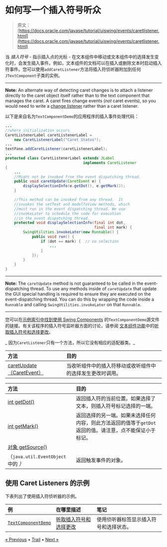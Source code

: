 # 如何写一个插入符号听众

> 原文： [https://docs.oracle.com/javase/tutorial/uiswing/events/caretlistener.html](https://docs.oracle.com/javase/tutorial/uiswing/events/caretlistener.html)

当 _插入符号_ - 指示插入点的光标 - 在文本组件中移动或文本组件中的选择发生变化时，会发生插入事件。例如，文本组件的文档可以在插入或删除文本时启动插入符事件。您可以使用`addCaretListener`方法将插入符侦听器附加到任何`JTextComponent`子类的实例。

* * *

**Note:** An alternate way of detecting caret changes is to attach a listener directly to the caret object itself rather than to the text component that manages the caret. A caret fires change events (_not_ caret events), so you would need to write a [change listener](changelistener.html) rather than a caret listener.

以下是来自名为`TextComponentDemo`的应用程序的插入事件处理代码：

```java
...
//where initialization occurs
CaretListenerLabel caretListenerLabel =
    new CaretListenerLabel("Caret Status");
...
textPane.addCaretListener(caretListenerLabel);
...
protected class CaretListenerLabel extends JLabel
                                   implements CaretListener
{
    ...
    //Might not be invoked from the event dispatching thread.
    public void caretUpdate(CaretEvent e) {
        displaySelectionInfo(e.getDot(), e.getMark());
    }

    //This method can be invoked from any thread.  It 
    //invokes the setText and modelToView methods, which 
    //must run in the event dispatching thread. We use
    //invokeLater to schedule the code for execution
    //in the event dispatching thread.
    protected void displaySelectionInfo(final int dot,
                                        final int mark) {
        SwingUtilities.invokeLater(new Runnable() {
            public void run() {
                if (dot == mark) {  // no selection
                    ...
                }
            });
        }
    }
}
```

* * *

**Note:** The `caretUpdate` method is not guaranteed to be called in the event-dispatching thread. To use any methods inside of `caretUpdate` that update the GUI special handling is required to ensure they are executed on the event-dispatching thread. You can do this by wrapping the code inside a `Runnable` and calling `SwingUtilities.invokeLater` on that `Runnable`.

* * *

您可以在[示例索引中找到使用 Swing Components](../examples/components/index.html#TextComponentDemo) 的`TextComponentDemo`源文件的链接。有关该程序的插入符号监听器方面的讨论，请参阅 [](../components/generaltext.html) [文本组件功能](../components/generaltext.html)中的[听取插入符号和选择更改](../components/generaltext.html#caret)。

_ 因为`CaretListener`只有一个方法，所以它没有相应的适配器类。_

| 方法 | 目的 |
| :-- | :-- |
| [caretUpdate（CaretEvent）](https://docs.oracle.com/javase/8/docs/api/javax/swing/event/CaretListener.html#caretUpdate-javax.swing.event.CaretEvent-) | 当收听组件中的插入符移动或收​​听组件中的选择发生更改时调用。 |

| 方法 | 目的 |
| :-- | :-- |
| [int getDot()](https://docs.oracle.com/javase/8/docs/api/javax/swing/event/CaretEvent.html#getDot--) | 返回插入符的当前位置。如果选择了文本，则插入符号标记选择的一端。 |
| [int getMark()](https://docs.oracle.com/javase/8/docs/api/javax/swing/event/CaretEvent.html#getMark--) | 返回选择的另一端。如果未选择任何内容，则此方法返回的值等于`getDot`返回的值。请注意，点不能保证小于标记。 |
| [对象 getSource()](https://docs.oracle.com/javase/8/docs/api/java/util/EventObject.html#getSource--)
（`java.util.EventObject` 中的 _）_ | 返回触发事件的对象。 |

## 使用 Caret Listeners 的示例

下表列出了使用插入符侦听器的示例。

| 例 | 在哪里描述 | 笔记 |
| :-- | :-- | :-- |
| [`TextComponentDemo`](../examples/components/index.html#TextComponentDemo) | [听取插入符号和选择更改](../components/generaltext.html#caret) | 使用侦听器标签显示插入符号和选择状态。 |

[« Previous](actionlistener.html) • [Trail](../TOC.html) • [Next »](changelistener.html)